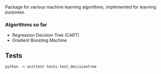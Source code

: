 Package for various machine learning algorithms, implemented for learning purposes.

### Algorithms so far
- Regression Decision Tree (CART)
- Gradient Boosting Machine

## Tests
```bash
python -m unittest tests.test_decisiontree
```

